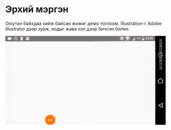 # Эрхий мэргэн 
Оюутан байхдаа хийж байсан жижиг демо тоглоом. Illustration-г Adobe Illustrator дээр зурж, кодыг жава хэл дээр бичсэн болно.

![Эрхий мэргэн Demo](demo/demo.gif)
